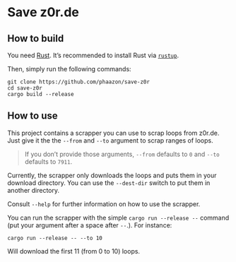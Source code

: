 # Save z0r.de

## How to build

You need [Rust](https://www.rust-lang.org). It’s recommended to install Rust via
[`rustup`](https://rustup.rs).

Then, simply run the following commands:

```
git clone https://github.com/phaazon/save-z0r
cd save-z0r
cargo build --release
```

## How to use

This project contains a scrapper you can use to scrap loops from z0r.de. Just give it the the `--from` and
`--to` argument to scrap ranges of loops.

> If you don’t provide those arguments, `--from` defaults to `0` and `--to` defaults to `7911`.

Currently, the scrapper only downloads the loops and puts them in your download directory. You can use the `--dest-dir` 
switch to put them in another directory.

Consult `--help` for further information on how to use the scrapper.

You can run the scrapper with the simple `cargo run --release --` command (put your argument after a space
after `--`.). For instance:

```
cargo run --release -- --to 10
```

Will download the first 11 (from 0 to 10) loops.
